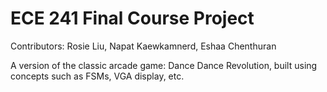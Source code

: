 # ECE 241 Final Course Project
Contributors: Rosie Liu, Napat Kaewkamnerd, Eshaa Chenthuran

A version of the classic arcade game: Dance Dance Revolution, built using concepts such as FSMs, VGA display, etc.
